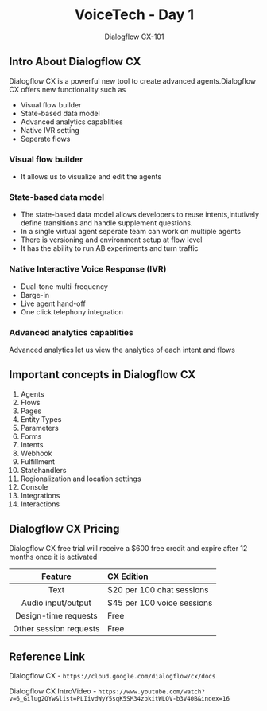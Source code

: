 <div align="center">
  <h1>VoiceTech - Day 1</h1>
  <p>Dialogflow CX-101</p>
</div>

<h2>Intro About Dialogflow CX</h2>

Dialogflow CX is a powerful new tool to create advanced agents.Dialogflow CX offers new functionality such as 

* Visual flow builder
* State-based data model
* Advanced analytics capablities
* Native IVR setting
* Seperate flows

<h3>Visual flow builder</h3>

* It allows us to visualize and edit the agents 

<h3>State-based data model</h3>

* The state-based data model allows developers to reuse intents,intutively define transitions and handle supplement questions.
* In a single virtual agent seperate team can work on multiple agents
* There is versioning and environment setup at flow level
* It has the ability to run AB experiments and turn traffic

<h3>Native Interactive Voice Response (IVR)</h3>

* Dual-tone multi-frequency
* Barge-in
* Live agent hand-off
* One click telephony integration

<h3>Advanced analytics capablities</h3>

Advanced analytics let us view the analytics of each intent and flows

<h2>Important concepts in Dialogflow CX</h2>

1. Agents
2. Flows
3. Pages
4. Entity Types
5. Parameters
6. Forms
7. Intents
8. Webhook
9. Fulfillment
10. Statehandlers
11. Regionalization and location settings
12. Console
13. Integrations
14. Interactions

<h2>Dialogflow CX Pricing</h2>

Dialogflow CX free trial will receive a $600 free credit and expire after 12 months once it is activated

| Feature  | CX Edition |
| :-------------: | :------------- |
| Text  | $20 per 100 chat sessions |
| Audio input/output | $45 per 100 voice sessions |
| Design-time requests | Free |
| Other session requests | Free |


## Reference Link

Dialogflow CX - `https://cloud.google.com/dialogflow/cx/docs`

Dialogflow CX IntroVideo - `https://www.youtube.com/watch?v=6_Gilug2QYw&list=PLIivdWyY5sqK5SM34zbkitWLOV-b3V40B&index=16`

